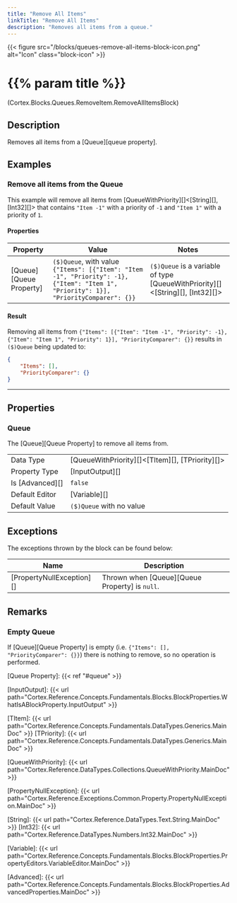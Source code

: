 ```yaml
---
title: "Remove All Items"
linkTitle: "Remove All Items"
description: "Removes all items from a queue."
---
```


{{< figure src="/blocks/queues-remove-all-items-block-icon.png" alt="Icon" class="block-icon" >}}

# {{% param title %}}

<p class="namespace">(Cortex.Blocks.Queues.RemoveItem.RemoveAllItemsBlock)</p>

## Description

Removes all items from a [Queue][queue property].

## Examples

### Remove all items from the Queue

This example will remove all items from [QueueWithPriority][]&lt;[String][], [Int32][]&gt; that contains `"Item -1"` with a priority of `-1` and `"Item 1"` with a priority of `1`.

#### Properties

| Property           | Value                     | Notes                                    |
|--------------------|---------------------------|------------------------------------------|
| [Queue][Queue Property] | `($)Queue`, with value `{"Items": [{"Item": "Item -1", "Priority": -1}, {"Item": "Item 1", "Priority": 1}], "PriorityComparer": {}}` |`($)Queue` is a variable of type [QueueWithPriority][]&lt;[String][], [Int32][]&gt; |

#### Result

Removing all items from `{"Items": [{"Item": "Item -1", "Priority": -1}, {"Item": "Item 1", "Priority": 1}], "PriorityComparer": {}}` results in `($)Queue` being updated to:

```json
{
    "Items": [], 
    "PriorityComparer": {}
}
```

***

## Properties

### Queue

The [Queue][Queue Property] to remove all items from.
  
| | |
|--------------------|---------------------------|
| Data Type | [QueueWithPriority][]&lt;[TItem][], [TPriority][]&gt; |
| Property Type | [InputOutput][] |
| Is [Advanced][] | `false` |
| Default Editor | [Variable][] |
| Default Value | `($)Queue` with no value |

## Exceptions

The exceptions thrown by the block can be found below:

| Name     | Description |
|----------|----------|
| [PropertyNullException][] | Thrown when [Queue][Queue Property] is `null`. |

## Remarks

### Empty Queue

If [Queue][Queue Property] is empty (i.e. `{"Items": [], "PriorityComparer": {}}`) there is nothing to remove, so no operation is performed.

[Queue Property]: {{< ref "#queue" >}}

[InputOutput]: {{< url path="Cortex.Reference.Concepts.Fundamentals.Blocks.BlockProperties.WhatIsABlockProperty.InputOutput" >}}

[TItem]: {{< url path="Cortex.Reference.Concepts.Fundamentals.DataTypes.Generics.MainDoc" >}}
[TPriority]: {{< url path="Cortex.Reference.Concepts.Fundamentals.DataTypes.Generics.MainDoc" >}}

[QueueWithPriority]: {{< url path="Cortex.Reference.DataTypes.Collections.QueueWithPriority.MainDoc" >}}

[PropertyNullException]: {{< url path="Cortex.Reference.Exceptions.Common.Property.PropertyNullException.MainDoc" >}}

[String]: {{< url path="Cortex.Reference.DataTypes.Text.String.MainDoc" >}}
[Int32]: {{< url path="Cortex.Reference.DataTypes.Numbers.Int32.MainDoc" >}}

[Variable]: {{< url path="Cortex.Reference.Concepts.Fundamentals.Blocks.BlockProperties.PropertyEditors.VariableEditor.MainDoc" >}}

[Advanced]: {{< url path="Cortex.Reference.Concepts.Fundamentals.Blocks.BlockProperties.AdvancedProperties.MainDoc" >}}
